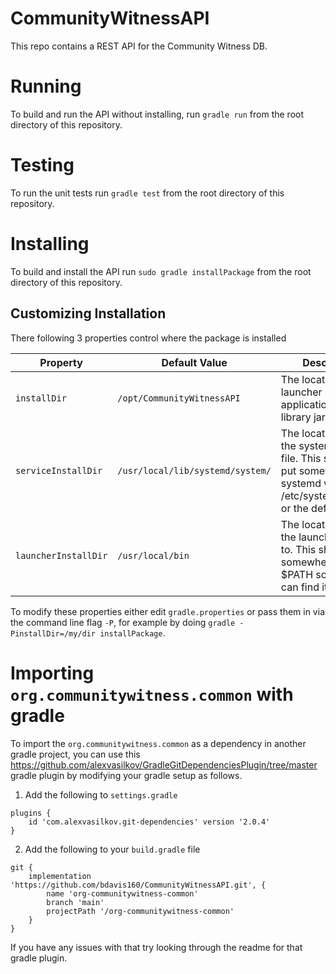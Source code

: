 # CommunityWitnessAPI
This repo contains a REST API for the Community Witness DB.  


# Running
To build and run the API without installing, run `gradle run` from the root directory of this repository.


# Testing
To run the unit tests run `gradle test` from the root directory of this repository.


# Installing
To build and install the API run `sudo gradle installPackage` from the root directory of this repository.

## Customizing Installation
There following 3 properties control where the package is installed

Property | Default Value | Description 
-------- | ------------- | -----------
`installDir` | `/opt/CommunityWitnessAPI` | The location to store launcher scripts, the application jar, and library jars.
`serviceInstallDir` | `/usr/local/lib/systemd/system/` | The location to store the systemd service file. This should be put somewhere systemd will look like /etc/systemd/system or the default value.
`launcherInstallDir` | `/usr/local/bin` | The location to link the launcher script to. This should be somewhere in $PATH so that shells can find it.

To modify these properties either edit `gradle.properties` or pass them in via the command line flag `-P`, for example by doing `gradle -PinstallDir=/my/dir installPackage`.


# Importing `org.communitywitness.common` with gradle
To import the `org.communitywitness.common` as a dependency in another gradle project, you can use this https://github.com/alexvasilkov/GradleGitDependenciesPlugin/tree/master gradle plugin by modifying your gradle setup as follows.

1. Add the following to `settings.gradle`
```
plugins {
	id 'com.alexvasilkov.git-dependencies' version '2.0.4'
}
```

2. Add the following to your `build.gradle` file
```
git {
	implementation 'https://github.com/bdavis160/CommunityWitnessAPI.git', {
		name 'org-communitywitness-common'
		branch 'main'
		projectPath '/org-communitywitness-common'
	}
}
```

If you have any issues with that try looking through the readme for that gradle plugin.
	